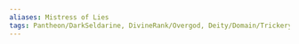```yaml
---
aliases: Mistress of Lies
tags: Pantheon/DarkSeldarine, DivineRank/Overgod, Deity/Domain/Trickery, Deity/Domain/War, Alignment/CE
---
```

